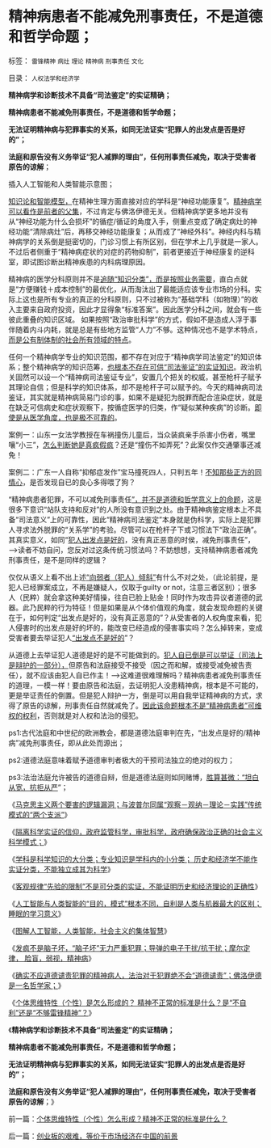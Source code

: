 # 精神病患者不能减免刑事责任，不是道德和哲学命题；

标签： `雷锋精神` `病灶` `理论` `精神病` `刑事责任` `文化` 

目录： `人权法学和经济学`

**精神病学和诊断技术不具备“司法鉴定”的实证精确；**

**精神病患者不能减免刑事责任，不是道德和哲学命题；**

**无法证明精神病与犯罪事实的关系，如同无法证实“犯罪人的出发点是否是好的”；**

**法庭和原告没有义务举证“犯人减罪的理由”，任何刑事责任减免，取决于受害者原告的谅解**；

插入人工智能和人类智能示意图；

[](http://photo.blog.sina.com.cn/showpic.html#blogid=5563a64d0102ec9p&url=http://s11.sinaimg.cn/orignal/5563a64dge0c4f3e3d4ca)







[知识论和智能模型，](../../../2013/7/4/人工智能，自利，人类智能，睡大觉的重要意义.md)在精神生理方面直接对应的学科是“神经功能康复”。[精神病学可以看作是前者的父集](../../../2013/6/28/每个人都可以理解精神病,精神病人犯罪只是普通的犯罪.md)，不过肯定与佛洛伊德无关。但精神病学更多地并没有从“神经功能为什么会损坏”的循症/循证的角度入手，侧重点变成了确定病灶的神经功能“清除病灶”后，再移交神经功能康复；从而成了“神经外科”。神经内科与精神病学的关系倒是挺密切的，门诊习惯上有所区别，但在学术上几乎就是一家人。不过后者侧重于“精神病症状的对症的药物抑制”，前者更接近于神经康复的逆科室，即试图诊断出精神疾患的内科病理原因。

精神病的医学分科原则并不是[追随“知识分类”，而是按照业务需要](../../../2013/7/2/没有科学的信仰，有信仰的科学，及实证科学的知识模型.md)，直白点就是“方便赚钱＋成本控制”的最优化，从而淘汰出了最能适应该专业市场的分科。实际上这也是所有专业的真正的分科原则，只不过被称为“基础学科（如物理）”的收入主要来自政府投资，因此才显得象“标准答案”。因此医学分科之间，就会有一些彼此重叠的知识区域。
如果按照“政治审批科学”的方式，假如不是造成人浮于事伴随着内斗内耗，就是总是有些地方监管“人力”不够。这种情况也不是学术特点，[而是公有制体制的社会所有领域的特点](../../../2009/7/21/科斯定理之中国定律和科学的发展观.md)。

任何一个精神病学专业的知识范围，都不存在对应于“精神病学司法鉴定”的知识体系；整个精神病学的知识范筹，[也根本不存在可供“司法鉴证”的实证知识](../../../2013/6/29/举证责任倒置的“精神病减免刑事责任”，玩弄法治的文字游戏.md)。政治机关固然可以设一个“精神病司法鉴证专业”，安置几个把关的权威，甚至枪杆子赋予其理论自信；但是科学的知识体系，却不是枪杆子可以赋予的。今天的精神病司法鉴证，其实就是精神病简易门诊的事，如果不是疑犯为脱罪而配合渲染症状，就是在缺乏可信病史和症状观察下，按循症医学的归类，作“疑似某种疾病”的诊断。[即使是从医学角度，也是极不可靠的](../../../2013/6/29/举证责任倒置的“精神病减免刑事责任”，玩弄法治的文字游戏.md)。

案例一：山东一女法学教授在车祸撞伤儿童后，当众装疯亲手杀害小伤者，嘴里嚷“小三”，[怎么判断她是真疯假疯](../../../2013/6/29/精神病患者不是疯子,被人道主义颠倒的是非黑白.md)？还是“撞伤不如弄死”？此案仅作交通肇事还减免！

案例二：广东一人自称“抑郁症发作”宝马撞死四人，只判五年！[不知那些正方的同情心](../../../2013/6/16/民粹者的抑郁症，下意识残杀无辜，全面解释陈水总和郑民生.md)，是否发现自已的良心多得喂了狗？

“精神病患者犯罪，不可以减免刑事责任[”，并不是道德和哲学意义上的命题](../../../2010/3/26/“精神病（犯）免责”侵犯人权歪曲法理.md)，这是很多下意识“站队支持和反对”的人所没有意识到之处。由于精神病鉴定根本上不具备“司法意义”上的可靠性，因此“精神病司法鉴定”本身就是伪科学，实际上是犯罪人寻求法外脱罪的“关系学”的考验。尽管可以在枪杆子下或习惯法下“政治正确”。其真实意义，如同“[犯人出发点是好的](../../../2012/6/8/“出发点是好的”“为民生做了事”都不是辩护理由；.md)，没有真正恶意的时侯，减免刑事责任”，——>读者不妨自问，您反对过这条传统习惯法吗？不妨想想，支持精神病患者减免刑事责任，是不是同样的逻辑？

仅仅从语义上看不出上述[“向弱者（犯人）倾斜”](../../../2012/3/4/民粹的政治要挟；“向弱者倾斜”的民粹要挟和民族主义.md)有什么不对之处，（此论前提，是犯人已经罪案成立，不再是嫌疑人，仅取于guilty or
not，注意三者区别）；很多人（民粹）就会拿这种美好情操，往自已脸上贴金！同时作为攻击异议者道德的武器。此乃民粹的行为特征！但是如果是从个体价值观的角度，就会发现命题的关键在于，如何判定“出发点是好的，没有真正恶意的”？从受害者的人权角度来看，犯人侵害时的出发点是好的坏的，能改变已经造成的侵害事实吗？怎么掉转来，变成受害者要去举证犯人[“出发点不是好的](../../../2011/5/28/“好心办坏事”是邪恶的主流.md)”？

从道德上去举证犯人道德是好的是不可能做到的。[犯人自已倒是可以举证（司法上是辩护的一部分），](../../../2011/4/23/谁能无辜“胆敢辩护罪”和“胆敢进化罪”.md)但原告和法庭接受不接受（因之而和解，或接受减免被告责任），就不应该由犯人自已作主！——>这难道很难理解吗？精神病患者减免刑事责任的道理，一模一样！要由原告和法庭，去证明犯人没患精神病，根本是不可能的，更是举证责任的倒置。但是犯人辩护一方，倒是可以用自我举证精神病的方式，求得了原告的谅解，刑事责任自然就减免了。[因此该命题根本不是“精神病患者”可维权的权利](../../../2010/3/24/再辩人权人道之精神病不应免责.md)，否则就是对人权和法治的侵犯。

ps1:古代法庭和中世纪的欧洲教会，都是道德法庭审判在先，“出发点是好的/精神病”减免刑事责任，即从此处而源出；

ps2:道德法庭意味着赋予道德审判者极大的干预司法独立的绝对的权力；

ps3:法治法庭允许被告的道德自辩，但是道德法庭则如同赌博，[胜算甚微：“坦白从宽，抗拒从严](../../../2013/4/2/米兰达忠告，坦白从宽抗拒从严，基督教的忏悔，民粹的“透明”.md)”；

《[马克思主义两个要害的逻辑漏洞；与波普尔同属“观察－观纳－理论－实践”传统模式的“两个支派”](../../../2013/7/2/马克思主义两个要害的逻辑漏洞及波普尔证伪.md)》

《[隔离科学实证的信仰，政府监管科学，审批科学，政府确保政治正确的社会主义科学模式；](../../../2013/7/2/没有科学的信仰，有信仰的科学，及实证科学的知识模型.md)》

《[学科是科学知识的大分类；专业知识是学科内的小分类；
历史和经济学不能作实证分类，不能独立成其为科学](../../../2013/7/3/自由的科学和被监管的科学.md)》

《[客观规律“先验的限制”不是可分类的实证，不能证明历史和经济理论的正确性](../../../2013/7/3/实事求是的自由思想.md)》

《[人工智能与人类智能的“目的，模式”根本不同，自利是人类与机器最大的区别；睡眠的学习意义](../../../2013/7/4/人工智能，自利，人类智能，睡大觉的重要意义.md)》

《[图解人工智能，人类智能，社会主义的集体智慧](../../../2013/7/4/图解人工智能，人类智能，社会主义的集体智慧.md)》

《[发疯不是脑子坏，“脑子坏”无力严重犯罪；导弹的电子干扰/抗干扰；摩尔定律，
脸盲，弱视，精神病](../../../2013/7/4/发疯不是脑子坏，“脑子坏”无力严重犯罪.md)》

《[确实不应道德谴责犯罪的精神病人，法治对于犯罪绝不会“道德谴责”；佛洛伊德是一名哲学家；](../../../2013/7/5/精神病患者承担刑事责任，不是“傻子含笑上刑场”.md)》

《[个体思维特性（个性）是怎么形成的？
精神不正常的标准是什么？是“不自利”还是“不够雷锋精神”？](../../../2013/7/5/个体思维特性（个性）怎么形成？精神不正常的标准是什么？.md)》

《**精神病学和诊断技术不具备“司法鉴定”的实证精确；**

**精神病患者不能减免刑事责任，不是道德和哲学命题；**

**无法证明精神病与犯罪事实的关系，如同无法证实“犯罪人的出发点是否是好的”；**

**法庭和原告没有义务举证“犯人减罪的理由”，任何刑事责任减免，取决于受害者原告的谅解**；》



前一篇：[个体思维特性（个性）怎么形成？精神不正常的标准是什么？](../../../2013/7/5/个体思维特性（个性）怎么形成？精神不正常的标准是什么？.md)

后一篇：[创业板的艰难，等价于市场经济在中国的前景](../../../2013/7/5/创业板的艰难，等价于市场经济在中国的前景.md)